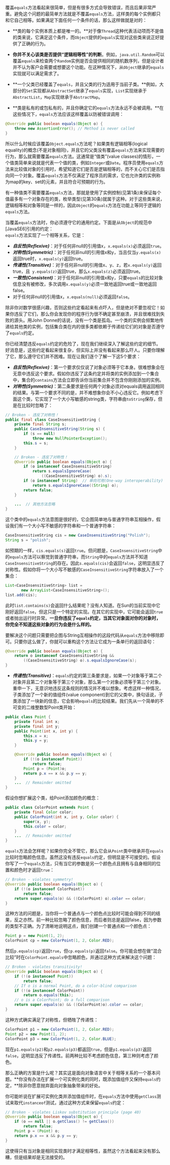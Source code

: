 覆盖`equals`方法看起来很简单，但是有很多方式会导致错误，而且后果非常严重。避免这个问题的最简单方法就是不覆盖`equals`方法，这样类的每个实例都只和它自己相等。如果满足下面任何一个条件的话，那么这样做就是对的：  

- **类的每个实例本质上都是唯一的。**对于像`Thread`这种代表活动项而不是值的类来说，它满足这个条件，而`Object`提供的`equals`实现对这些类来说正好提供了正确的行为。

- **你并不关心该类是否提供“逻辑相等性”的判断**。例如，`java.util.Random`可以覆盖`equals`来检查两个`Random`实例是否会提供相同的随机数序列，但是设计者并不认为客户会需要或想要这个功能。在这种情况下，从`Object`继承的`equals`实现就可以满足需求了。

- **一个父类已经覆盖了`equals`，并且父类的行为适用于当前子类。**例如，大部分的`Set`实现都从`AbstractSet`继承了`equals`实现，`List`实现继承于`AbstractList`，`Map`实现继承于`AbstractMap`。

- **类是私有的或包私有的，并且你确定它的`equals`方法永远不会被调用。**在这些情况下，`equals`方法应该这样覆盖以防被错误调用： 
   
```java  
@Override public boolean equals(Object o) {    throw new AssertionError(); // Method is never called}
```

所以什么时候应该覆盖`Object.equals`方法呢？如果类有逻辑相等(logical equality)的概念(不是对象相同)，并且它的父类没有覆盖`equals`方法来实现需要的行为，那么就需要覆盖`equals`方法。这通常是“值类”(value classes)的情形，一个值类简单来说就是代表一个值的类，例如`Integer`或`Date`。程序员使用`equals`方法来比较值对象的引用时，希望知道它们是否是逻辑相等的，而不关心它们是否指向同一个对象。覆盖`equals`方法不仅满足了程序员的需求，它也允许类的实例称为map的key、set的元素，并且符合可预期的行为。

有一种值类不需要覆盖`equals`方法，那就是使用了实例控制(见第1条)来保证每个值最多有一个对象存在的类，枚举类型(见第30条)就属于这种。对于这些类来说，逻辑相等和对象等同是一样的，因此`Object`的`equals`方法在功能上等同于逻辑的`equals`方法。

当覆盖`equals`方法时，你必须遵守它的通用约定。下面是从`Object`的规范中[JavaSE6]引用的约定：  
`equals`方法实现了一个相等关系，它是：  
- ***自反性(Reflexive)***：对于任何非null的引用值x，`x.equals(x)`必须返回`true`。   
- ***对称性(Symmetric)***：对于任何非null的引用值x和y，当且仅当`y.equals(x)`返回true时，`x.equals(y)`返回true。  
- ***传递性(Transitive)***：对于任何非null的引用值x、y、z，若`x.equals(y)`返回true，且` y.equals(z)`返回true，那么`x.equals(z)`必须返回true。  
- ***一致性(Consistent)***：对于任何非null的引用值x和y，只要`equals`的比较对象信息没有被修改，多次调用`x.equals(y)`必须一致地返回true或一致地返回false。
- 对于任何非null的引用值x，`x.equals(null)`必须返回`false`。 

除非你对数学很感兴趣，否则这些约定看起来有点吓人，但是绝对不要忽视它！如果你违反了它们，那么你会发现你的程序行为很不确定甚至崩溃，并且很难找到失败的源头。用John Donne的话说，没有一个类是孤岛。一个类的实例会频繁地传递给其他类的实例，包括集合类在内的很多类都依赖于传递给它们的对象是否遵守了`equals`约定。

你已经清楚违反`equals`约定的危险了，现在我们继续深入了解这些约定的细节。好消息是，这些约定看起来很复杂，但实际上并没有看起来那么吓人。只要你理解了它，那么遵守它们并不困难。现在让我们逐个了解一下这5个要求：  

- ***自反性(Reflexive)***：第一个要求仅仅说了对象必须等于它本身。很难想象会在无意中违反这个要求。假如你违反了这条约定并将类的实例添加到一个集合中，集合的`contains`方法会立即告诉你当前集合并不包含你刚刚添加的实例。  
- ***对称性(Symmetric)***：第二条要求是任何两个对象必须对equals调用返回相同的结果。与第一个要求不同的是，并不难想象你会不小心违反它。例如考虑下面这个类，它实现了一个大小写敏感的string类，字符串由`toString`保存，但是在比较时忽略了：   

```java
// Broken - 违反了对称性！
public final class CaseInsensitiveString {
    private final String s;
    public CaseInsensitiveString(String s) {
        if (s == null)
            throw new NullPointerException();
        this.s = s;
    }

    // Broken - 违反了对称性！
    @Override public boolean equals(Object o) {
        if (o instanceof CaseInsensitiveString)
            return s.equalsIgnoreCase(
                ((CaseInsensitiveString) o).s);
        if (o instanceof String)  // 单向可用(One-way interoperability)！
            return s.equalsIgnoreCase((String) o);
        return false;
    }
       
    ...  // 其他方法忽略
}
```

这个类中的`equals`方法意图是很好的，它企图简单地与普通字符串互相操作，假设我们有一个大小写不敏感的字符串和一个普通字符串：  

```java
CaseInsensitiveString cis = new CaseInsensitiveString("Polish"); 
String s = "polish";
```

如预期的一样，`cis.equals(s)`返回`true`。但问题是，`CaseInsensitiveString`中的`equals`方法可以察觉到普通字符串，而`String`中的`equals`方法并不知道`CaseInsensitiveString`的存在。因此`s.equals(cis)`会返回`false`，这明显违反了对称性。假如你将一个大小写不敏感的`CaseInsensitiveString`字符串放入了一个集合：  

```java
List<CaseInsensitiveString> list =       new ArrayList<CaseInsensitiveString>();list.add(cis);
```

此时`list.contains(s)`会返回什么结果呢？没有人知道。在Sun的当前实现中它刚好返回`false`，但这只是一个特定的实现。在其它的实现中，它可能会返回`true`或者抛出运行时异常。**一旦你违反了`equals`约定，当其它对象面对你的对象时，你完全不知道这些对象的行为会是什么样的。**

要解决这个问题只需要把企图与String互相操作的这段代码从`equals`方法中移除即可。只要你这么做了，你就可以重构这个方法让它成为一条单行的返回语句：  

```java
@Override public boolean equals(Object o) {    return o instanceof CaseInsensitiveString &&        ((CaseInsensitiveString) o).s.equalsIgnoreCase(s);}
```

- ***传递性(Transitive)***：`equals`约定的第三条要求是，如果一个对象等于第二个对象并且第二个对象等于第三个对象，那么第一个对象必须等于第三个对象。重申一下，无意识地违反这条规则的情况并不难以想象。考虑这样一种情况，子类添加了一个新的值组件(value component)到它的父类中，换句话说，子类添加了一块新的信息，它会影响`equals`的比较结果。我们先从一个简单的不可变的二维整数型Point类开始：  

```java
public class Point {
    private final int x;
    private final int y;
    public Point(int x, int y) {
	    this.x = x;
	    this.y = y; 
	}

    @Override public boolean equals(Object o) {
        if (!(o instanceof Point))
            return false;
        Point p = (Point)o;
        return p.x == x && p.y == y;
    }
    ...  // Remainder omitted
}
```

假设你想扩展这个类，给Point添加颜色的概念：  

```java
public class ColorPoint extends Point {
    private final Color color;
    public ColorPoint(int x, int y, Color color) {
        super(x, y);
        this.color = color;
    }
    ...  // Remainder omitted
}
```

`equals`方法会怎样呢？如果你完全不管它，那么它会从`Point`类中继承并在`equals`比较时忽略颜色信息。虽然这没有违反`equals`约定，但明显是不可接受的。假设你写了一个`equals`方法，只有当它的参数是另一个颜色点且拥有与自身相同的位置和颜色时才返回`true`：  

```java
// Broken - violates symmetry!
@Override public boolean equals(Object o) {
    if (!(o instanceof ColorPoint))
        return false;
    return super.equals(o) && ((ColorPoint) o).color == color;
}
```

这种方法的问题是，当你将一个普通点与一个颜色点比较时可能会得到不同的结果，反之亦然。前一种比较忽略了颜色信息，而后者则总是返回false，因为参数的类型不正确。为了清晰地说明这点，我们创建一个普通点和一个颜色点：  

```java
Point p = new Point(1, 2);ColorPoint cp = new ColorPoint(1, 2, Color.RED);
```

然后`p.equals(cp)`返回`true`，但`cp.equals(p)`返回`false`。你可能会想在做“混合比较”时在`ColorPoint.equals`中忽略颜色，并通过这种方式来解决这个问题：

```java
// Broken - violates transitivity!
@Override public boolean equals(Object o) {
    if (!(o instanceof Point))
        return false;
    // If o is a normal Point, do a color-blind comparison
    if (!(o instanceof ColorPoint))
        return o.equals(this);
    // o is a ColorPoint; do a full comparison
    return super.equals(o) && ((ColorPoint)o).color == color;
}
```

这种方式确实满足了对称性，但牺牲了传递性：

```java
ColorPoint p1 = new ColorPoint(1, 2, Color.RED);Point p2 = new Point(1, 2);ColorPoint p3 = new ColorPoint(1, 2, Color.BLUE);
```

现在`p1.equals(p2)`和`p2.equals(p3)`都返回`true`，但是`p1.equals(p3)`返回`false`，这明显违反了传递性。前两种比较不考虑颜色信息，第三种则考虑了颜色。

那么正确的方案是什么呢？其实这是面向对象语言中关于相等关系的一个基本问题。**你没有办法在扩展一个可实例化类的同时，既添加值组件又保持`equals`约定，**除非你愿意抛弃面向对象抽象带来的好处。

你可能听说在扩展可实例化类并添加值组件时，在`equals`方法中使用`getClass`测试来取代`instanceof`测试，通过这种方式来保留`equals`约定：  

```java
// Broken - violates Liskov substitution principle (page 40)
@Override public boolean equals(Object o) {
    if (o == null || o.getClass() != getClass())
        return false;
    Point p = (Point) o;
    return p.x == x && p.y == y;
}
```

这使得只有当对象是相同实现类时才满足相等性，虽然这个方法看起来没有那么糟，但是结果却是无法接受的。
